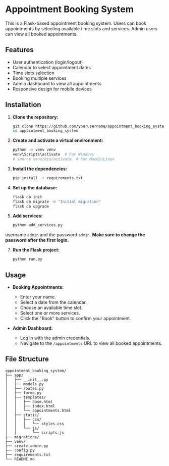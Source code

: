 # Appointment Booking System

This is a Flask-based appointment booking system. Users can book appointments by selecting available time slots and services. Admin users can view all booked appointments.

## Features

- User authentication (login/logout)
- Calendar to select appointment dates
- Time slots selection
- Booking multiple services
- Admin dashboard to view all appointments
- Responsive design for mobile devices

## Installation

1. **Clone the repository:**

   ```bash
   git clone https://github.com/yourusername/appointment_booking_system.git
   cd appointment_booking_system
   ```

2. **Create and activate a virtual environment:**

   ```bash
   python -m venv venv
   venv\Scripts\activate  # For Windows
   # source venv/bin/activate  # For MacOS/Linux
   ```

3. **Install the dependencies:**

   ```bash
   pip install -r requirements.txt
   ```

4. **Set up the database:**

   ```bash
   flask db init
   flask db migrate -m "Initial migration"
   flask db upgrade
   ```

5. **Add services:**

   ```bash
   python add_services.py
   ```

username `admin` and the password `admin`. **Make sure to change the password after the first login.**

7. **Run the Flask project:**

   ```bash
   python run.py
   ```

## Usage

- **Booking Appointments:**

  - Enter your name.
  - Select a date from the calendar.
  - Choose an available time slot.
  - Select one or more services.
  - Click the "Book" button to confirm your appointment.

- **Admin Dashboard:**
  - Log in with the admin credentials.
  - Navigate to the `/appointments` URL to view all booked appointments.

## File Structure

```plaintext
appointment_booking_system/
├── app/
│   ├── __init__.py
│   ├── models.py
│   ├── routes.py
│   ├── forms.py
│   ├── templates/
│   │   ├── base.html
│   │   ├── index.html
│   │   └── appointments.html
│   ├── static/
│   │   ├── css/
│   │   │   └── styles.css
│   │   └── js/
│   │       └── scripts.js
├── migrations/
├── venv/
├── create_admin.py
├── config.py
├── requirements.txt
└── README.md
```
